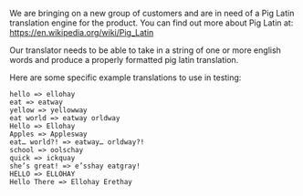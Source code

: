 We are bringing on a new group of customers and are in need of a Pig Latin translation engine for the product. You can find out more about Pig Latin at: https://en.wikipedia.org/wiki/Pig_Latin

Our translator needs to be able to take in a string of one or more english words and produce a properly formatted pig latin translation.

Here are some specific example translations to use in testing:
```
hello => ellohay
eat => eatway
yellow => yellowway
eat world => eatway orldway
Hello => Ellohay
Apples => Applesway
eat… world?! => eatway… orldway?!
school => oolschay
quick => ickquay
she’s great! => e’sshay eatgray!
HELLO => ELLOHAY
Hello There => Ellohay Erethay
```